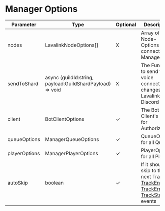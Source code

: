 # Manager Options

<table><thead><tr><th width="163">Parameter</th><th width="267">Type</th><th width="102">Optional</th><th>Description</th></tr></thead><tbody><tr><td>nodes</td><td>LavalinkNodeOptions[]</td><td>X</td><td>Array of Node-Options to connect on Manager<a href="../#.init-clientdata-botclientoptions-important">.init()</a></td></tr><tr><td>sendToShard</td><td>async (guildId:string, payload:GuildShardPayload) => void</td><td>X</td><td>The Function to send the voice connection changes from Lavalink to Discord</td></tr><tr><td>client</td><td>BotClientOptions</td><td>✓</td><td>The Bot Client's Data for Authorization</td></tr><tr><td>queueOptions</td><td>ManagerQueueOptions</td><td>✓</td><td>QueueOptions for all Queues</td></tr><tr><td>playerOptions</td><td>ManagerPlayerOptions</td><td>✓</td><td>PlayerOptions for all Players</td></tr><tr><td>autoSkip</td><td>boolean</td><td>✓</td><td>If it should skip to the next Track on <a href="../#trackend">TrackEnd </a>/ <a href="../#trackerror">TrackError </a>/ <a href="../#trackstuck">TrackStuck </a>events</td></tr></tbody></table>
